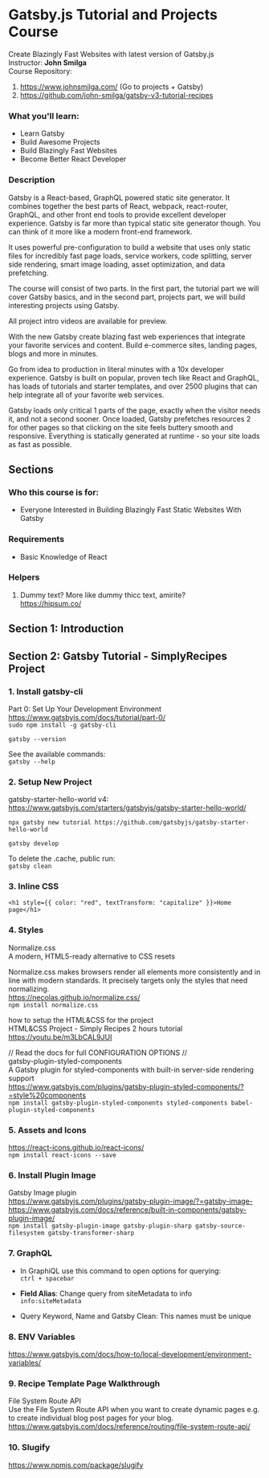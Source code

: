 # Gatsby.js Tutorial and Projects Course

Create Blazingly Fast Websites with latest version of Gatsby.js  
Instructor: **John Smilga**  
Course Repository:

1. https://www.johnsmilga.com/ (Go to projects + Gatsby)
2. https://github.com/john-smilga/gatsby-v3-tutorial-recipes

### What you'll learn:

- Learn Gatsby
- Build Awesome Projects
- Build Blazingly Fast Websites
- Become Better React Developer

### Description

Gatsby is a React-based, GraphQL powered static site generator. It combines together the best parts of React, webpack, react-router, GraphQL, and other front end tools to provide excellent developer experience. Gatsby is far more than typical static site generator though. You can think of it more like a modern front-end framework.

It uses powerful pre-configuration to build a website that uses only static files for incredibly fast page loads, service workers, code splitting, server side rendering, smart image loading, asset optimization, and data prefetching.

The course will consist of two parts. In the first part, the tutorial part we will cover Gatsby basics, and in the second part, projects part, we will build interesting projects using Gatsby.

All project intro videos are available for preview.

With the new Gatsby create blazing fast web experiences that integrate your favorite services and content. Build e-commerce sites, landing pages, blogs and more in minutes.

Go from idea to production in literal minutes with a 10x developer experience. Gatsby is built on popular, proven tech like React and GraphQL, has loads of tutorials and starter templates, and over 2500 plugins that can help integrate all of your favorite web services.

Gatsby loads only critical 1 parts of the page, exactly when the visitor needs it, and not a second sooner. Once loaded, Gatsby prefetches resources 2 for other pages so that clicking on the site feels buttery smooth and responsive. Everything is statically generated at runtime - so your site loads as fast as possible.

## Sections

### Who this course is for:

- Everyone Interested in Building Blazingly Fast Static Websites With Gatsby

### Requirements

- Basic Knowledge of React

### Helpers

1. Dummy text? More like dummy thicc text, amirite?  
   https://hipsum.co/

## Section 1: Introduction

## Section 2: Gatsby Tutorial - SimplyRecipes Project

### 1. Install gatsby-cli

Part 0: Set Up Your Development Environment  
https://www.gatsbyjs.com/docs/tutorial/part-0/  
`sudo npm install -g gatsby-cli`

`gatsby --version`

See the available commands:  
`gatsby --help`

### 2. Setup New Project

gatsby-starter-hello-world v4:  
https://www.gatsbyjs.com/starters/gatsbyjs/gatsby-starter-hello-world/

`npx gatsby new tutorial https://github.com/gatsbyjs/gatsby-starter-hello-world`

`gatsby develop`

To delete the .cache, public run:  
`gatsby clean`

### 3. Inline CSS

`<h1 style={{ color: "red", textTransform: "capitalize" }}>Home page</h1>`

### 4. Styles

Normalize.css  
A modern, HTML5-ready alternative to CSS resets

Normalize.css makes browsers render all elements more consistently and in line with modern standards. It precisely targets only the styles that need normalizing.  
https://necolas.github.io/normalize.css/  
`npm install normalize.css`

how to setup the HTML&CSS for the project  
HTML&CSS Project - Simply Recipes 2 hours tutorial  
https://youtu.be/m3LbCAL9JUI

// Read the docs for full CONFIGURATION OPTIONS //  
gatsby-plugin-styled-components  
A Gatsby plugin for styled-components with built-in server-side rendering support  
https://www.gatsbyjs.com/plugins/gatsby-plugin-styled-components/?=style%20components  
`npm install gatsby-plugin-styled-components styled-components babel-plugin-styled-components`

### 5. Assets and Icons

https://react-icons.github.io/react-icons/  
`npm install react-icons --save`

### 6. Install Plugin Image

Gatsby Image plugin  
https://www.gatsbyjs.com/plugins/gatsby-plugin-image/?=gatsby-image-  
https://www.gatsbyjs.com/docs/reference/built-in-components/gatsby-plugin-image/  
`npm install gatsby-plugin-image gatsby-plugin-sharp gatsby-source-filesystem gatsby-transformer-sharp`

### 7. GraphQL

- In GraphiQL use this command to open options for querying:  
  `ctrl + spacebar`

- **Field Alias**: Change query from siteMetadata to info  
  `info:siteMetadata`

- Query Keyword, Name and Gatsby Clean:
  This names must be unique

### 8. ENV Variables

https://www.gatsbyjs.com/docs/how-to/local-development/environment-variables/

### 9. Recipe Template Page Walkthrough

File System Route API  
Use the File System Route API when you want to create dynamic pages e.g. to create individual blog post pages for your blog.  
https://www.gatsbyjs.com/docs/reference/routing/file-system-route-api/

### 10. Slugify

https://www.npmjs.com/package/slugify

